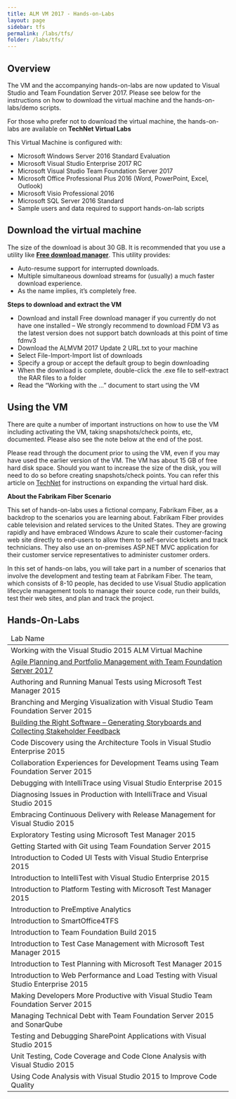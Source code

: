 ```yaml
---
title: ALM VM 2017 - Hands-on-Labs 
layout: page    
sidebar: tfs
permalink: /labs/tfs/
folder: /labs/tfs/
---
```


## Overview
The VM and the accompanying hands-on-labs are now updated to Visual Studio and Team Foundation Server 2017. Please see below for the instructions on how to download the virtual machine and the hands-on-labs/demo scripts. 

For those who prefer not to download the virtual machine, the hands-on-labs are available on **TechNet Virtual Labs** 

This Virtual Machine is configured with:

- Microsoft Windows Server 2016 Standard Evaluation    
- Microsoft Visual Studio Enterprise 2017 RC     
- Microsoft Visual Studio Team Foundation Server 2017     
- Microsoft Office Professional Plus 2016 (Word, PowerPoint, Excel, Outlook)     
- Microsoft Visio Professional 2016     
- Microsoft SQL Server 2016 Standard     
- Sample users and data required to support hands-on-lab scripts      

## Download the virtual machine

The size of the download is about 30 GB. It is recommended that you use a utility like [**Free download manager**](http://www.freedownloadmanager.org/).  This utility provides:

- Auto-resume support for interrupted downloads.
- Multiple simultaneous download streams for (usually) a much faster download experience.
- As the name implies, it’s completely free.

**Steps to download and extract the VM**    

- Download and install Free download manager if you currently do not have one installed – We strongly recommend to download FDM V3 as the latest version does not support batch downloads at this point of time
fdmv3    
- Download the ALMVM 2017 Update 2 URL.txt to your machine    
- Select File-Import-Import list of downloads      
- Specify a group or accept the default group to begin downloading       
- When the download is complete, double-click the .exe file to self-extract the RAR files to a folder       
- Read the “Working with the …” document to start using the VM     

## Using the VM

There are quite a number of important instructions on how to use the VM including activating the VM, taking snapshots/check points, etc, documented. Please also see the note below at the end of the post.

Please read through the document prior to using the VM, even if you may have used the earlier version of the VM. The VM has about 15 GB of free hard disk space. Should you want to increase the size of the disk, you will need to do so before creating snapshots/check points. You can refer this article on [TechNet]() for instructions on expanding the virtual hard disk.

**About the Fabrikam Fiber Scenario** 

This set of hands-on-labs uses a fictional company, Fabrikam Fiber, as a backdrop to the scenarios you are learning about. Fabrikam Fiber provides cable television and related services to the United States. They are growing rapidly and have embraced Windows Azure to scale their customer-facing web site directly to end-users to allow them to self-service tickets and track technicians. They also use an on-premises ASP.NET MVC application for their customer service representatives to administer customer orders.

In this set of hands-on labs, you will take part in a number of scenarios that involve the development and testing team at Fabrikam Fiber. The team, which consists of 8-10 people, has decided to use Visual Studio application lifecycle management tools to manage their source code, run their builds, test their web sites, and plan and track the project.

## Hands-On-Labs

<table width="100%">
<thead><td>
Lab Name
</td>
</thead>
<tr><td>Working with the Visual Studio 2015 ALM Virtual Machine                                  </td></tr>
<tr><td><a href="/labs/tfs/agile/">Agile Planning and Portfolio Management with Team Foundation Server 2017</a>  </td></tr>
<tr><td>Authoring and Running Manual Tests using Microsoft Test Manager 2015                     </td></tr>
<tr><td>Branching and Merging Visualization with Visual Studio Team Foundation Server 2015       </td></tr>
<tr><td><a href="/labs/tfs/stroyboarding/">Building the Right Software – Generating Storyboards and Collecting Stakeholder Feedback</a> </td></tr>
<tr><td>Code Discovery using the Architecture Tools in Visual Studio Enterprise 2015             </td></tr>
<tr><td>Collaboration Experiences for Development Teams using Team Foundation Server 2015        </td></tr>
<tr><td>Debugging with IntelliTrace using Visual Studio Enterprise 2015                          </td></tr>
<tr><td>Diagnosing Issues in Production with IntelliTrace and Visual Studio 2015                 </td></tr>
<tr><td>Embracing Continuous Delivery with Release Management for Visual Studio 2015             </td></tr>
<tr><td>Exploratory Testing using Microsoft Test Manager 2015                                    </td></tr>
<tr><td>Getting Started with Git using Team Foundation Server 2015                               </td></tr>
<tr><td>Introduction to Coded UI Tests with Visual Studio Enterprise 2015                        </td></tr>
<tr><td>Introduction to IntelliTest with Visual Studio Enterprise 2015                           </td></tr>
<tr><td>Introduction to Platform Testing with Microsoft Test Manager 2015                        </td></tr>
<tr><td>Introduction to PreEmptive Analytics                                                     </td></tr>
<tr><td>Introduction to SmartOffice4TFS                                                          </td></tr>
<tr><td>Introduction to Team Foundation Build 2015                                               </td></tr>
<tr><td>Introduction to Test Case Management with Microsoft Test Manager 2015                    </td></tr>
<tr><td>Introduction to Test Planning with Microsoft Test Manager 2015                           </td></tr>
<tr><td>Introduction to Web Performance and Load Testing with Visual Studio Enterprise 2015      </td></tr>
<tr><td>Making Developers More Productive with Visual Studio Team Foundation Server 2015         </td></tr>
<tr><td>Managing Technical Debt with Team Foundation Server 2015 and SonarQube                   </td></tr>
<tr><td>Testing and Debugging SharePoint Applications with Visual Studio 2015                    </td></tr>
<tr><td>Unit Testing, Code Coverage and Code Clone Analysis with Visual Studio 2015              </td></tr>
<tr><td>Using Code Analysis with Visual Studio 2015 to Improve Code Quality                      </td></tr>
</table>
